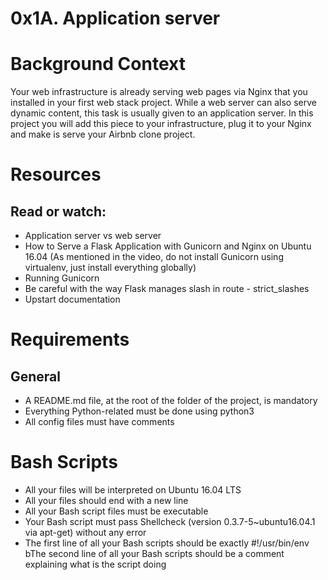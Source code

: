 # 0x1A. Application server
# Background Context


<p>Your web infrastructure is already serving web pages via Nginx that you installed in your first web stack project. While a web server can also serve dynamic content, this task is usually given to an application server. In this project you will add this piece to your infrastructure, plug it to your Nginx and make is serve your Airbnb clone project.</p>

# Resources

## Read or watch:

 - Application server vs web server
 - How to Serve a Flask Application with Gunicorn and Nginx on Ubuntu 16.04 (As mentioned in the video, do not install Gunicorn using virtualenv, just install everything globally)
 - Running Gunicorn
 - Be careful with the way Flask manages slash in route - strict_slashes
 - Upstart documentation

# Requirements

## General

 - A README.md file, at the root of the folder of the project, is mandatory
 - Everything Python-related must be done using python3
 - All config files must have comments


# Bash Scripts
 - All your files will be interpreted on Ubuntu 16.04 LTS
 - All your files should end with a new line
 - All your Bash script files must be executable
 - Your Bash script must pass Shellcheck (version 0.3.7-5~ubuntu16.04.1 via apt-get) without any error
 - The first line of all your Bash scripts should be exactly #!/usr/bin/env bThe second line of all your Bash scripts should be a comment explaining what is the script doing
